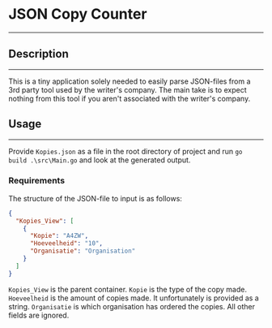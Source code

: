 # JSON Copy Counter

***

## Description

***

This is a tiny application solely needed to easily parse JSON-files from a 3rd party tool used by the writer's company.
The main take is to expect nothing from this tool if you aren't associated with the writer's company.

## Usage

***

Provide `Kopies.json` as a file in the root directory of project and run `go build .\src\Main.go` and look at the
generated output.

### Requirements

The structure of the JSON-file to input is as follows:

```json
{
  "Kopies_View": [
    {
      "Kopie": "A4ZW",
      "Hoeveelheid": "10",
      "Organisatie": "Organisation"
    }
  ]
}
```

`Kopies_View` is the parent container.
`Kopie` is the type of the copy made. 
`Hoeveelheid` is the amount of copies made. It unfortunately is provided as a string.
`Organisatie` is which organisation has ordered the copies.
All other fields are ignored.